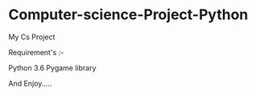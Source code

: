 # Computer-science-Project-Python

My Cs Project

Requirement's :-

Python 3.6
Pygame library

And Enjoy.....
